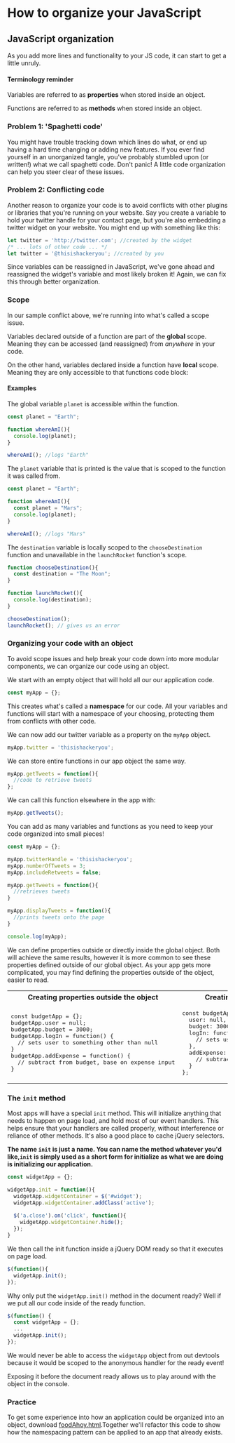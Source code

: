 # How to organize your JavaScript

## JavaScript organization

As you add more lines and functionality to your JS code, it can start to get a little unruly. 

#### Terminology reminder

Variables are referred to as **properties** when stored inside an object.

Functions are referred to as **methods** when stored inside an object.

### Problem 1: 'Spaghetti code'

You might have trouble tracking down which lines do what, or end up having a hard time changing or adding new features. If you ever find yourself in an unorganized tangle, you've probably stumbled upon (or written!) what we call spaghetti code. Don't panic! A little code organization can help you steer clear of these issues.

### Problem 2: Conflicting code

Another reason to organize your code is to avoid conflicts with other plugins or libraries that you're running on your website. Say you create a variable to hold your twitter handle for your contact page, but you're also embedding a twitter widget on your website. You might end up with something like this:

```js
let twitter = 'http://twitter.com'; //created by the widget
/* ... lots of other code ... */
let twitter = '@thisishackeryou'; //created by you
```

Since variables can be reassigned in JavaScript, we've gone ahead and reassigned the widget's variable and most likely broken it!  Again, we can fix this through better organization.


### Scope

In our sample conflict above, we're running into what's called a scope issue. 

Variables declared outside of a function are part of the **global** scope. Meaning they can be accessed (and reassigned) from *anywhere* in your code.

On the other hand, variables declared inside a function have **local** scope. Meaning they are only accessible to that functions code block:

#### Examples

The global variable `planet` is accessible within the function.

```js
const planet = "Earth";

function whereAmI(){
  console.log(planet);
}

whereAmI(); //logs "Earth"
```

The `planet` variable that is printed is the value that is scoped to the function it was called from.

```js
const planet = "Earth";

function whereAmI(){
  const planet = "Mars";
  console.log(planet);
}

whereAmI(); //logs "Mars"
```

The `destination` variable is locally scoped to the `chooseDestination` function and unavailable in the `launchRocket` function's scope.

```js
function chooseDestination(){
  const destination = "The Moon";
}

function launchRocket(){
  console.log(destination);
}

chooseDestination();
launchRocket(); // gives us an error
```

### Organizing your code with an object

To avoid scope issues and help break your code down into more modular components, we can organize our code using an object. 

We start with an empty object that will hold all our our application code.

```js
const myApp = {};
```

This creates what's called a **namespace** for our code. All your variables and functions will start with a namespace of your choosing, protecting them from conflicts with other code. 

We can now add our twitter variable as a property on the `myApp` object.

```js
myApp.twitter = 'thisishackeryou';
```

We can store entire functions in our app object the same way.

```js
myApp.getTweets = function(){
  //code to retrieve tweets
};
```

We can call this function elsewhere in the app with:

```js
myApp.getTweets();
```

You can add as many variables and functions as you need to keep your code organized into small pieces!

```js
const myApp = {};

myApp.twitterHandle = 'thisishackeryou';
myApp.numberOfTweets = 3;
myApp.includeRetweets = false;

myApp.getTweets = function(){
  //retrieves tweets
}

myApp.displayTweets = function(){
  //prints tweets onto the page
}

console.log(myApp);
```

We can define properties outside or directly inside the global object. Both will achieve the same results, however it is more common to see these properties defined outside of our global object. As your app gets more complicated, you may find defining the properties outside of the object, easier to read.

<table>
<tr>
<th>Creating properties outside the object</th>
<th>Creating properties inside the object</th>
</tr>
<tr>
<td>
<pre lang="js">
const budgetApp = {};
budgetApp.user = null;
budgetApp.budget = 3000;
budgetApp.logIn = function() {
  // sets user to something other than null
}
budgetApp.addExpense = function() {
  // subtract from budget, base on expense input
}
</pre>
</td>
<td>
<pre lang="js">
const budgetApp = {
  user: null,
  budget: 3000,
  logIn: function () {
    // sets user to something other than null
  },
  addExpense: function() {
    // subtract from budget, base on expense input
  }
};
</pre>
</td>
</tr>
</table>

### The `init` method

Most apps will have a special `init` method. This will initialize anything that needs to happen on page load, and hold most of our event handlers. This helps ensure that your handlers are called properly, without interference or reliance of other methods. It's also a good place to cache jQuery selectors.

**The name `init` is just a name. You can name the method whatever you'd like,`init` is simply used as a short form for initialize as what we are doing is initializing our application.**

```js
const widgetApp = {};

widgetApp.init = function(){
  widgetApp.widgetContainer = $('#widget');
  widgetApp.widgetContainer.addClass('active');
  
  $('a.close').on('click', function(){
    widgetApp.widgetContainer.hide();
  });
}
```

We then call the init function inside a jQuery DOM ready so that it executes on page load.

```js
$(function(){
  widgetApp.init();
});
```

Why only put the `widgetApp.init()` method in the document ready? Well if we put all our code inside of the ready function.

```js
$(function() {
  const widgetApp = {};
  ...
  widgetApp.init();
});
```

We would never be able to access the `widgetApp` object from out devtools because it would be scoped to the anonymous handler for the ready event!

Exposing it before the document ready allows us to play around with the object in the console.

### Practice

To get some experience into how an application could be organized into an object, download [foodAhoy.html](https://hychalknotes.s3.amazonaws.com/foodAhoy.html).Together we'll refactor this code to show how the namespacing pattern can be applied to an app that already exists.
